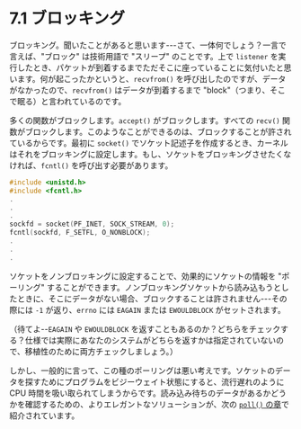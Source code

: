 # 7.1 ブロッキング

ブロッキング。聞いたことがあると思います---さて、一体何でしょう？一言で言えば、"ブロック" は技術用語で "スリープ" のことです。上で `listener` を実行したとき、パケットが到着するまでただそこに座っていることに気付いたと思います。何が起こったかというと、`recvfrom()` を呼び出したのですが、データがなかったので、`recvfrom()` はデータが到着するまで "block"（つまり、そこで眠る）と言われているのです。

多くの関数がブロックします。`accept()` がブロックします。すべての `recv()` 関数がブロックします。このようなことができるのは、ブロックすることが許されているからです。最初に `socket()` でソケット記述子を作成するとき、カーネルはそれをブロッキングに設定します。もし、ソケットをブロッキングさせたくなければ、`fcntl()` を呼び出す必要があります。

```c
#include <unistd.h>
#include <fcntl.h>
.
.
.
sockfd = socket(PF_INET, SOCK_STREAM, 0);
fcntl(sockfd, F_SETFL, O_NONBLOCK);
.
.
.
```

ソケットをノンブロッキングに設定することで、効果的にソケットの情報を "ポーリング" することができます。ノンブロッキングソケットから読み込もうとしたときに、そこにデータがない場合、ブロックすることは許されません---その際には `-1` が返り、`errno` には `EAGAIN` または `EWOULDBLOCK` がセットされます。

（待てよ--`EAGAIN` や `EWOULDBLOCK` を返すこともあるのか？どちらをチェックする？仕様では実際にあなたのシステムがどちらを返すかは指定されていないので、移植性のために両方チェックしましょう。）

しかし、一般的に言って、この種のポーリングは悪い考えです。ソケットのデータを探すためにプログラムをビジーウェイト状態にすると、流行遅れのように CPU 時間を吸い取られてしまうからです。読み込み待ちのデータがあるかどうかを確認するための、よりエレガントなソリューションが、次の [`poll()` の章](./poll-synchronous-io-multiplexing.md)で紹介されています。
